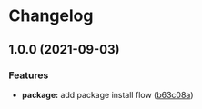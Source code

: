 # Changelog

## 1.0.0 (2021-09-03)


### Features

* **package:** add package install flow ([b63c08a](https://www.github.com/NeoHsu/asdf-ctop/commit/b63c08acd2b81577a61996e6c82ab16621210dee))
